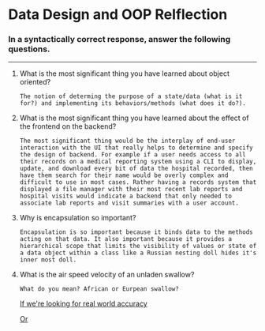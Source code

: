 # Data Design and OOP Relflection

### In a syntactically correct response, answer the following questions.
***

1. What is the most significant thing you have learned about object oriented?

    `The notion of determing the purpose of a state/data (what is it for?) and implementing its behaviors/methods (what does it do?).`

2. What is the most significant thing you have learned about the effect of the frontend on the backend?

    `The most significant thing would be the interplay of end-user interaction with the UI that really helps to determine and specify the design of backend. For example if a user needs access to all their records on a medical reporting system using a CLI to display, update, and download every bit of data the hospital recorded, then have them search for their name would be overly complex and difficult to use in most cases. Rather having a records system that displayed a file manager with their most recent lab reports and hospital visits would indicate a backend that only needed to associate lab reports and visit summaries with a user account.`  

3. Why is encapsulation so important?

    `Encapsulation is so important because it binds data to the methods acting on that data. It also important because it provides a hierarchical scope that limits the visibility of values or state of a data object within a class like a Russian nesting doll hides it's inner most doll.` 


4. What is the air speed velocity of an unladen swallow?  
    
    `What do you mean? African or Eurpean swallow?`
    
    [If we're looking for real world accuracy](https://answers.yahoo.com/question/index?qid=1005120500137&guccounter=1) 
    
    [Or](http://www.wolframalpha.com/input/?i=what+is+the+airspeed+velocity+of+an+unladen+swallow)